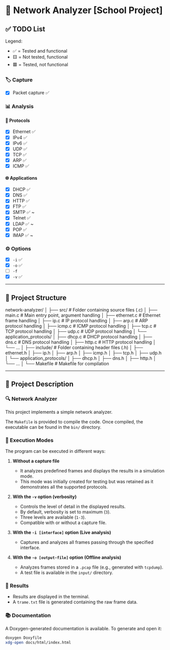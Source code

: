 # 📡 Network Analyzer [School Project]

## ✅ TODO List

Legend:
- ✅ = Tested and functional
- 🟨 = Not tested, functional
- 🟥 = Tested, not functional

### 🏷️ Capture
- [x] Packet capture ✅

### 📊 Analysis
#### 📌 Protocols
- [x] Ethernet ✅
- [x] IPv4 ✅
- [x] IPv6 ✅
- [x] UDP ✅
- [x] TCP ✅
- [x] ARP ✅
- [x] ICMP ✅

#### 🌐 Applications
- [x] DHCP ✅
- [x] DNS ✅
- [x] HTTP ✅
- [x] FTP ✅
- [x] SMTP ✅ ~
- [x] Telnet ✅
- [x] LDAP ✅ ~
- [x] POP ✅
- [x] IMAP ✅ ~

### ⚙️ Options
- [x] `-i` ✅
- [x] `-o` ✅
- [ ] `-f`
- [x] `-v` ✅

---

## 📂 Project Structure

network-analyzer/
│
├── src/                  # Folder containing source files (.c)
│   ├── main.c            # Main entry point, argument handling
│   ├── ethernet.c        # Ethernet frame handling
│   ├── ip.c              # IP protocol handling
│   ├── arp.c             # ARP protocol handling
│   ├── icmp.c            # ICMP protocol handling
│   ├── tcp.c             # TCP protocol handling
│   ├── udp.c             # UDP protocol handling
│   └── application_protocols/
│       ├── dhcp.c        # DHCP protocol handling
│       ├── dns.c         # DNS protocol handling
│       ├── http.c        # HTTP protocol handling
│       └── …
│
├── include/              # Folder containing header files (.h)
│   ├── ethernet.h
│   ├── ip.h
│   ├── arp.h
│   ├── icmp.h
│   ├── tcp.h
│   ├── udp.h
│   └── application_protocols/
│       ├── dhcp.h
│       ├── dns.h
│       ├── http.h
│       └── …
│
└── Makefile              # Makefile for compilation

---

## 📖 Project Description

### 🔍 Network Analyzer

This project implements a simple network analyzer.

The `Makefile` is provided to compile the code. Once compiled, the executable can be found in the `bin/` directory.

### 🏃 Execution Modes
The program can be executed in different ways:

1. **Without a capture file**  
   - It analyzes predefined frames and displays the results in a simulation mode.  
   - This mode was initially created for testing but was retained as it demonstrates all the supported protocols.

2. **With the `-v` option (verbosity)**  
   - Controls the level of detail in the displayed results.  
   - By default, verbosity is set to maximum (`3`).  
   - Three levels are available (`1-3`).  
   - Compatible with or without a capture file.

3. **With the `-i [interface]` option (Live analysis)**  
   - Captures and analyzes all frames passing through the specified interface.

4. **With the `-o [output-file]` option (Offline analysis)**  
   - Analyzes frames stored in a `.pcap` file (e.g., generated with `tcpdump`).  
   - A test file is available in the `input/` directory.

### 📜 Results
- Results are displayed in the terminal.
- A `trame.txt` file is generated containing the raw frame data.

### 📚 Documentation
A Doxygen-generated documentation is available. To generate and open it:

```sh
doxygen Doxyfile
xdg-open docs/html/index.html
